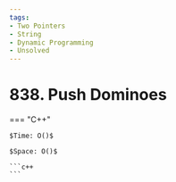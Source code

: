 ```yaml
---
tags:
- Two Pointers
- String
- Dynamic Programming
- Unsolved
---
```



# 838. Push Dominoes

=== "C++"

    $Time: O()$

    $Space: O()$

    ```c++
    ```